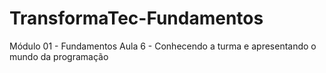 # TransformaTec-Fundamentos
Módulo 01 - Fundamentos
Aula 6 - Conhecendo a turma e apresentando o mundo da programação
